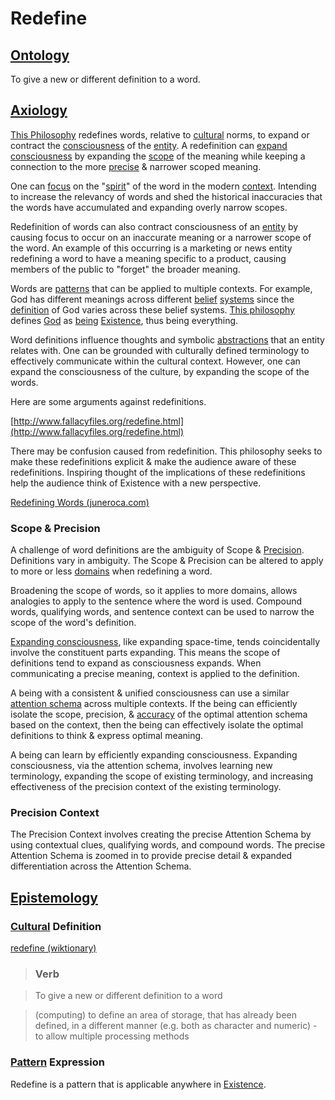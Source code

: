 # Redefine

## [Ontology](./ontology.md)

To give a new or different definition to a word.

## [Axiology](./axiology.md)

[This Philosophy](./this-philosophy.md) redefines words, relative to [cultural](./culture.md) norms, to expand or contract the [consciousness](./consciousness.md) of the [entity](./entity.md). A redefinition can [expand consciousness](./expanding-consciousness.md) by expanding the [scope](./scope.md) of the meaning while keeping a connection to the more [precise](./precision.md) & narrower scoped meaning.

One can [focus](./focus.md) on the "[spirit](./spirit.md)" of the word in the modern [context](./context.md). Intending to increase the relevancy of words and shed the historical inaccuracies that the words have accumulated and expanding overly narrow scopes.

Redefinition of words can also contract consciousness of an [entity](./entity.md) by causing focus to occur on an inaccurate meaning or a narrower scope of the word. An example of this occurring is a marketing or news entity redefining a word to have a meaning specific to a product, causing members of the public to "forget" the broader meaning.

Words are [patterns](./pattern.md) that can be applied to multiple contexts. For example, God has different meanings across different [belief](./belief.md) [systems](./system.md) since the [definition](./definition.md) of God varies across these belief systems. [This philosophy](./this-philosophy.md) defines [God](./god.md) as [being](./being.md) [Existence](./existence.md), thus being everything.

Word definitions influence thoughts and symbolic [abstractions](./abstraction.md) that an entity relates with. One can be grounded with culturally defined terminology to effectively communicate within the cultural context. However, one can expand the consciousness of the culture, by expanding the scope of the words.

Here are some arguments against redefinitions.

[http://www.fallacyfiles.org/redefine.html](http://www.fallacyfiles.org/redefine.html)

There may be confusion caused from redefinition. This philosophy seeks to make these redefinitions explicit & make the audience aware of these redefinitions. Inspiring thought of the implications of these redefinitions help the audience think of Existence with a new perspective.

<a href="http://juneroca.com/words/redefining-words/" target="_blank">Redefining Words (juneroca.com)</a>

### Scope & Precision

A challenge of word definitions are the ambiguity of Scope & [Precision](./precision.md). Definitions vary in ambiguity. The Scope & Precision can be altered to apply to more or less [domains](./domain.md) when redefining a word.

Broadening the scope of words, so it applies to more domains, allows analogies to apply to the sentence where the word is used. Compound words, qualifying words, and sentence context can be used to narrow the scope of the word's definition.

[Expanding consciousness](./expanding-consciousness.md), like expanding space-time, tends coincidentally involve the constituent parts expanding. This means the scope of definitions tend to expand as consciousness expands. When communicating a precise meaning, context is applied to the definition.

A being with a consistent & unified consciousness can use a similar [attention schema](./attention-schema.md) across multiple contexts. If the being can efficiently isolate the scope, precision, & [accuracy](./accuracy.md) of the optimal attention schema based on the context, then the being can effectively isolate the optimal definitions to think & express optimal meaning.

A being can learn by efficiently expanding consciousness. Expanding consciousness, via the attention schema, involves learning new terminology, expanding the scope of existing terminology, and increasing effectiveness of the precision context of the existing terminology.

### Precision Context

The Precision Context involves creating the precise Attention Schema by using contextual clues, qualifying words, and compound words. The precise Attention Schema is zoomed in to provide precise detail & expanded differentiation across the Attention Schema.

## [Epistemology](./epistemology.md)

### [Cultural](./culture.md) Definition

<a href="http://en.wiktionary.org/wiki/redefine" target="_blank">redefine (wiktionary)</a>

> ### Verb

> To give a new or different definition to a word

> (computing) to define an area of storage, that has already been defined, in a different manner (e.g. both as character and numeric) - to allow multiple processing methods

### [Pattern](./pattern.md) Expression

Redefine is a pattern that is applicable anywhere in [Existence](./existence.md).
